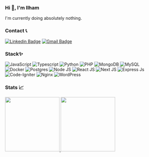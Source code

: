 ### Hi 👋, I'm Ilham
I'm currently doing absolutely nothing.

### Contact 📞
[![Linkedin Badge](https://img.shields.io/badge/-M%20Ilham%20Ari%20Pahmi-blue?style=flat-square&logo=Linkedin&logoColor=white&link=https://www.linkedin.com/in/m-ilham-ari-pahmi-321382227/)](https://www.linkedin.com/in/m-ilham-ari-pahmi-321382227/)
[![Gmail Badge](https://img.shields.io/badge/-ilham.a.pahmi@gmail.com-c14438?style=flat-square&logo=Gmail&logoColor=white&link=mailto:ilham.a.pahmi@gmail.com)](mailto:ilham.a.pahmi@gmail.com)

### Stack✨
![JavaScript](https://img.shields.io/badge/JavaScript-F7DF1E?style=for-the-badge&logo=javascript&logoColor=black) 
![Typescript](https://img.shields.io/badge/TypeScript-007ACC?style=for-the-badge&logo=typescript&logoColor=white)
![Python](https://img.shields.io/badge/python-3670A0?style=for-the-badge&logo=python&logoColor=ffdd54)
![PHP](https://img.shields.io/badge/php-%23777BB4.svg?style=for-the-badge&logo=php&logoColor=white)
![MongoDB](https://img.shields.io/badge/MongoDB-4EA94B?style=for-the-badge&logo=mongodb&logoColor=white)
![MySQL](https://img.shields.io/badge/MySQL-005C84?style=for-the-badge&logo=mysql&logoColor=white)
![Docker](https://img.shields.io/badge/docker-%230db7ed.svg?style=for-the-badge&logo=docker&logoColor=white)
![Postgres](https://img.shields.io/badge/postgres-%23316192.svg?style=for-the-badge&logo=postgresql&logoColor=white)
![Node JS](https://img.shields.io/badge/Node.js-43853D?style=for-the-badge&logo=node.js&logoColor=white)
![React JS](https://img.shields.io/badge/React-20232A?style=for-the-badge&logo=react&logoColor=61DAFB)
![Next JS](https://img.shields.io/badge/Next-black?style=for-the-badge&logo=next.js&logoColor=white)
![Express Js](https://img.shields.io/badge/Express.js-000000?style=for-the-badge&logo=express&logoColor=white)
![Code-Igniter](https://img.shields.io/badge/CodeIgniter-%23EF4223.svg?style=for-the-badge&logo=codeIgniter&logoColor=white)
![Nginx](https://img.shields.io/badge/nginx-%23009639.svg?style=for-the-badge&logo=nginx&logoColor=white)
![WordPress](https://img.shields.io/badge/WordPress-%23117AC9.svg?style=for-the-badge&logo=WordPress&logoColor=white)

<!-- ## GitHub Stats 📈
![GitHub Stats](https://github-readme-stats.vercel.app/api?username=4relial&show_icons=true&theme=dracula)
 -->
 ### Stats 📈
 <p align="left">
<a href="https://github.com/4relial">
  <img height="180em" src="https://github-readme-stats-eight-theta.vercel.app/api?username=4relial&show_icons=true&theme=onedark&include_all_commits=true&count_private=true"/>
  <img height="180em" src="https://github-readme-stats-eight-theta.vercel.app/api/top-langs/?username=4relial&layout=compact&langs_count=8&theme=onedark"/>
</a>
</p>
